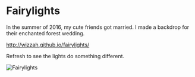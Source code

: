 # Fairylights

In the summer of 2016, my cute friends got married. I made a backdrop for their enchanted forest wedding.

http://wizzah.github.io/fairylights/

Refresh to see the lights do something different.

![Fairylights](example.gif "Output")
